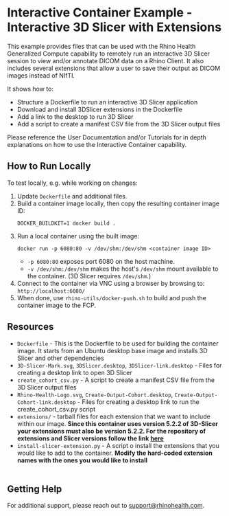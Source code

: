 # Interactive Container Example - Interactive 3D Slicer with Extensions

This example provides files that can be used with the Rhino Health Generalized Compute capability to remotely run an interactive 3D Slicer session to view and/or annotate DICOM data on a Rhino Client. It also includes several extensions that allow a user to save their output as DICOM images instead of NIfTI.

It shows how to:
* Structure a Dockerfile to run an interactive 3D Slicer application
* Download and install 3DSlicer extensions in the Dockerfile
* Add a link to the desktop to run 3D Slicer
* Add a script to create a manifest CSV file from the 3D Slicer output files

Please reference the User Documentation and/or Tutorials for in depth explanations on how to use the Interactive Container capability.

## How to Run Locally

To test locally, e.g. while working on changes:

1. Update `Dockerfile` and additional files.
2. Build a container image locally, then copy the resulting container image ID:
   ```shell
   DOCKER_BUILDKIT=1 docker build .
   ```
3. Run a local container using the built image:
   ```shell
   docker run -p 6080:80 -v /dev/shm:/dev/shm <container image ID>
   ```
   * `-p 6080:80` exposes port 6080 on the host machine.
   * `-v /dev/shm:/dev/shm` makes the host's `/dev/shm` mount available to the container.
     (3D Slicer requires `/dev/shm`.)
4. Connect to the container via VNC using a browser by browsing to: `http://localhost:6080/`
5. When done, use `rhino-utils/docker-push.sh` to build and push the container image to the FCP.


## Resources
- `Dockerfile` - This is the Dockerfile to be used for building the container image. It starts from an Ubuntu desktop base image and installs 3D Slicer and other dependencies 
- `3D-Slicer-Mark.svg`, `3DSlicer.desktop`, `3DSlicer-link.desktop` - Files for creating a desktop link to open 3D Slicer
- `create_cohort_csv.py` - A script to create a manifest CSV file from the 3D Slicer output files
- `Rhino-Health-Logo.svg`, `Create-Output-Cohort.desktop`, `Create-Output-Cohort-link.desktop` - Files for creating a desktop link to run the create_cohort_csv.py script
- `extensions/` - tarball files for each extension that we want to include within our image.  **Since this container uses version 5.2.2 of 3D-Slicer your extensions must also be version 5.2.2.  For the repository of extensions and Slicer versions follow the link [here](https://slicer-packages.kitware.com/#collection/5f4474d0e1d8c75dfc70547e/folder/63f5c7358939577d9867b86b)**
- `install-slicer-extension.py` - A script o install the extensions that you would like to add to the container. **Modify the hard-coded extension names with the ones you would like to install**
<br><br>

## Getting Help
For additional support, please reach out to [support@rhinohealth.com](mailto:support@rhinohealth.com).
